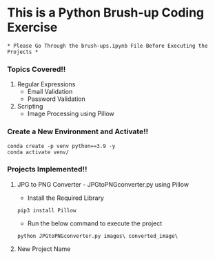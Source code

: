 # This is a Python Brush-up Coding Exercise
``` * Please Go Through the brush-ups.ipynb File Before Executing the Projects * ```
### Topics Covered!!

1. Regular Expressions
    * Email Validation
    * Password Validation
2. Scripting
    * Image Processing using Pillow


### Create a New Environment and Activate!!

```
conda create -p venv python==3.9 -y
conda activate venv/
```

### Projects Implemented!!

1. JPG to PNG Converter - JPGtoPNGconverter.py using Pillow
    * Install the Required Library
    ```
    pip3 install Pillow
    ```
    * Run the below command to execute the project
    
    ```
    python JPGtoPNGconverter.py images\ converted_image\
    ```

2. New Project Name